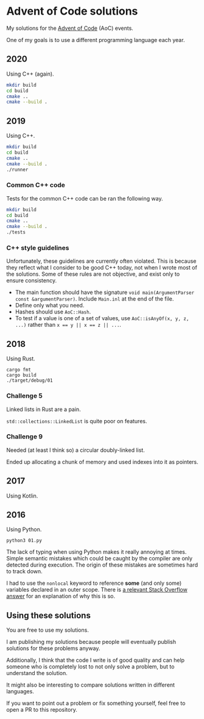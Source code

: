 # Advent of Code solutions

My solutions for the [Advent of Code](https://adventofcode.com) (AoC) events.

One of my goals is to use a different programming language each year.

## 2020

Using C++ (again).

```bash
mkdir build
cd build
cmake ..
cmake --build .
```

## 2019

Using C++.

```bash
mkdir build
cd build
cmake ..
cmake --build .
./runner
```

### Common C++ code

Tests for the common C++ code can be ran the following way.

```bash
mkdir build
cd build
cmake ..
cmake --build .
./tests
```

### C++ style guidelines

Unfortunately, these guidelines are currently often violated.
This is because they reflect what I consider to be good C++ today, not when I wrote most of the solutions.
Some of these rules are not objective, and exist only to ensure consistency.

* The main function should have the signature `void main(ArgumentParser const &argumentParser)`. Include `Main.inl` at the end of the file.
* Define only what you need.
* Hashes should use `AoC::Hash`.
* To test if a value is one of a set of values, use `AoC::isAnyOf(x, y, z, ...)` rather than `x == y || x == z || ...`.

## 2018

Using Rust.

```
cargo fmt
cargo build
./target/debug/01
```

### Challenge 5

Linked lists in Rust are a pain.

`std::collections::LinkedList` is quite poor on features.

### Challenge 9

Needed (at least I think so) a circular doubly-linked list.

Ended up allocating a chunk of memory and used indexes into it as pointers.

## 2017

Using Kotlin.

## 2016

Using Python.

```
python3 01.py
```

The lack of typing when using Python makes it really annoying at times.
Simple semantic mistakes which could be caught by the compiler are only detected during execution.
The origin of these mistakes are sometimes hard to track down.

I had to use the `nonlocal` keyword to reference **some** (and only some) variables declared in an outer scope.
There is [a relevant Stack Overflow answer](https://stackoverflow.com/a/5219055/3271844) for an explanation of why this is so.

## Using these solutions

You are free to use my solutions.

I am publishing my solutions because people will eventually publish solutions for these problems anyway.

Additionally, I think that the code I write is of good quality and can help someone who is completely lost to not only solve a problem, but to understand the solution.

It might also be interesting to compare solutions written in different languages.

If you want to point out a problem or fix something yourself, feel free to open a PR to this repository.
